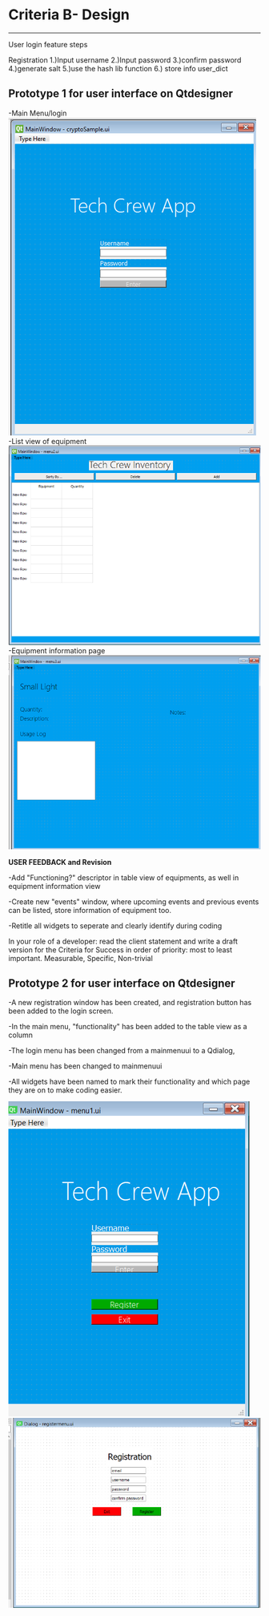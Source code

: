 
# Criteria B- Design
---------------
User login feature steps

Registration
1.)Input username
2.)Input password
3.)confirm password
4.)generate salt
5.)use the hash lib function
6.) store info user_dict

## Prototype 1 for user interface on Qtdesigner
-Main Menu/login
![Mainmenu](Mainwindow.png.png)
-List view of equipment
![secondmenu](seconwindow.png.png)
-Equipment information page
![thirdmenu](thirdwindow.png.png)

**USER FEEDBACK and Revision**

-Add "Functioning?" descriptor in table view of equipments, as well in equipment information view

-Create new "events" window, where upcoming events and previous events can be listed, store information of equipment too.

-Retitle all widgets to seperate and clearly identify during coding

In your role of a developer: read the client statement and write a draft version for the Criteria for Success in order of priority: most to least important.  Measurable, Specific, Non-trivial

## Prototype 2 for user interface on Qtdesigner

-A new registration window has been created, and registration button has been added to the login screen.

-In the main menu, "functionality" has been added to the table view as a column

-The login menu has been changed from a mainmenuui to a Qdialog, 

-Main menu has been changed to mainmenuui 

-All widgets have been named to mark their functionality and which page they are on to make coding easier.

![login](actuallogin.png)
![registration](loginmenuprot2.png)
